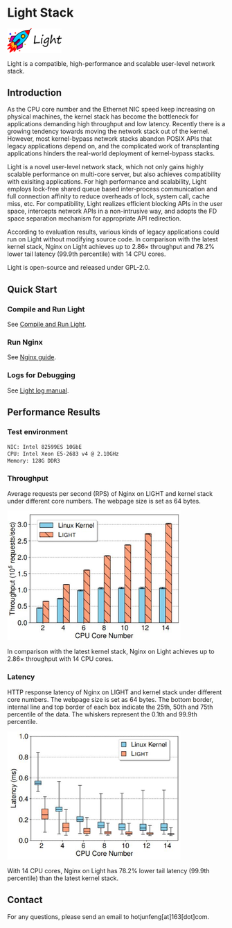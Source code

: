 # Light Stack

<!-- ![rocket_Light_word](./rocket_Light_word.svg) -->
<img src="/image/rocket_Light_word.png" alt="Light" width="126"/>

Light is a compatible, high-performance and scalable user-level network stack.

<!-- Here is [the document of Light stack](https://light-network-stack.github.io/). -->

## Introduction

As the CPU core number and the Ethernet NIC speed keep increasing on physical machines, the kernel stack has become the bottleneck for applications demanding high throughput and low latency. 
Recently there is a growing tendency towards moving the network stack out of the kernel. However, most kernel-bypass network stacks abandon POSIX APIs that legacy applications depend on, and the complicated work of transplanting applications hinders the real-world deployment of kernel-bypass stacks.

Light is a novel user-level network stack, which not only gains highly scalable performance on multi-core server, but also achieves compatibility with exisiting applications. 
For high performance and scalability, Light employs lock-free shared queue based inter-process communication and full connection affinity to reduce overheads of lock, system call, cache miss, etc. 
For compatibility, Light realizes efficient blocking APIs in the user space, intercepts network APIs in a non-intrusive way, and adopts the FD space separation mechanism for appropriate API redirection. 

According to evaluation results, various kinds of legacy applications could run on Light without modifying source code. 
In comparison with the latest kernel stack, Nginx on Light achieves up to 2.86× throughput and 78.2% lower tail latency (99.9th percentile) with 14 CPU cores.

Light is open-source and released under GPL-2.0.


## Quick Start

### Compile and Run Light
See [Compile and Run Light](/doc/install_and_start_multi-core_Light.html).

### Run Nginx
See [Nginx guide](/doc/run_nginx_on_kernel_or_Light.html).

### Logs for Debugging
See [Light log manual](/doc/light_log_manual.html).


## Performance Results

### Test environment
```
NIC: Intel 82599ES 10GbE
CPU: Intel Xeon E5-2683 v4 @ 2.10GHz
Memory: 128G DDR3
```

### Throughput
Average requests per second (RPS) of Nginx on LIGHT and kernel stack under different core numbers. The webpage size is set as 64 bytes.

<img src="/image/results_rps_cores.JPG" alt="Light-Throughput" width="400"/>

In comparison with the latest kernel stack, Nginx on Light achieves up to 2.86× throughput with 14 CPU cores.

### Latency
HTTP response latency of Nginx on LIGHT and kernel stack under different core numbers. The webpage size is set as 64 bytes. 
The bottom border, internal line and top border of each box indicate the 25th, 50th and 75th percentile of the data. 
The whiskers represent the 0.1th and 99.9th percentile.

<img src="/image/results_latency_cores.JPG" alt="Light-Latency" width="400"/>

With 14 CPU cores, Nginx on Light has 78.2% lower tail latency (99.9th percentile) than the latest kernel stack.


## Contact
For any questions, please send an email to hotjunfeng[at]163[dot]com.
